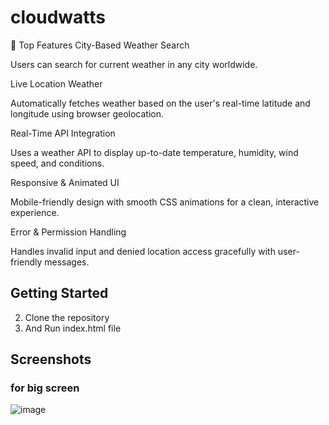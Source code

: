 # cloudwatts

🔑 Top Features
City-Based Weather Search

Users can search for current weather in any city worldwide.

Live Location Weather

Automatically fetches weather based on the user's real-time latitude and longitude using browser geolocation.

Real-Time API Integration

Uses a weather API to display up-to-date temperature, humidity, wind speed, and conditions.

Responsive & Animated UI

Mobile-friendly design with smooth CSS animations for a clean, interactive experience.

Error & Permission Handling

Handles invalid input and denied location access gracefully with user-friendly messages.

## Getting Started

2. Clone the repository
3. And Run index.html file

## Screenshots

### for big screen
![image](https://github.com/Rajivkumawat3/cloudwatts/assets/122862213/e968b3f3-3312-414f-b973-15debeee6698)
